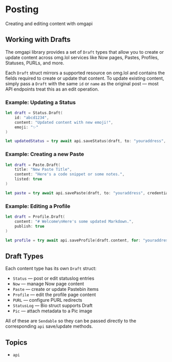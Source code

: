 # Posting

Creating and editing content with omgapi

## Working with Drafts

The omgapi library provides a set of `Draft` types that allow you to create or update content across omg.lol services like Now pages, Pastes, Profiles, Statuses, PURLs, and more.

Each `Draft` struct mirrors a supported resource on omg.lol and contains the fields required to create or update that content. To update existing content, simply pass a ``Draft`` with the same ``id`` or ``name`` as the original post — most API endpoints treat this as an edit operation.

### Example: Updating a Status

````swift
let draft = Status.Draft(
    id: "abcd1234",
    content: "Updated content with new emoji!",
    emoji: "✨"
)

let updatedStatus = try await api.saveStatus(draft, to: "youraddress", credential: credential)
````

### Example: Creating a new Paste

````swift
let draft = Paste.Draft(
    title: "New Paste Title",
    content: "Here's a code snippet or some notes.",
    listed: true
)

let paste = try await api.savePaste(draft, to: "youraddress", credential: credential)
````

### Example: Editing a Profile

````swift
let draft = Profile.Draft(
    content: "# Welcome\nHere's some updated Markdown.",
    publish: true
)

let profile = try await api.saveProfile(draft.content, for: "youraddress", with: credential)
````

## Draft Types

Each content type has its own `Draft` struct:
- ``Status`` — post or edit statuslog entries
- ``Now`` — manage Now page content
- ``Paste`` — create or update Pastebin items
- ``Profile`` — edit the profile page content
- ``PURL`` — configure PURL redirects
- ``StatusLog`` — Bio struct supports Draft
- ``Pic`` — attach metadata to a Pic image

All of these are `Sendable` so they can be passed directly to the corresponding ``api`` save/update methods.

## Topics

- ``api``

